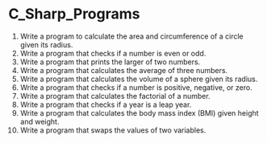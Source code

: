 # C_Sharp_Programs

1. Write a program to calculate the area and circumference of a circle given its radius.
2. Write a program that checks if a number is even or odd.
3. Write a program that prints the larger of two numbers.
4. Write a program that calculates the average of three numbers.
5. Write a program that calculates the volume of a sphere given its radius.
6. Write a program that checks if a number is positive, negative, or zero.
7. Write a program that calculates the factorial of a number.
8. Write a program that checks if a year is a leap year.
9. Write a program that calculates the body mass index (BMI) given height and weight.
10. Write a program that swaps the values of two variables.
